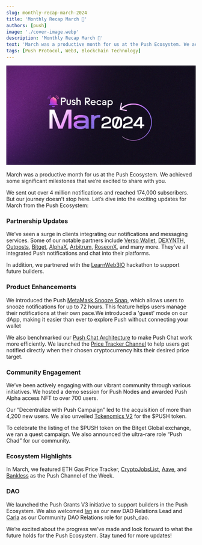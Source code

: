 ```yaml
---
slug: monthly-recap-march-2024
title: 'Monthly Recap March 🎉'
authors: [push]
image: './cover-image.webp'
description: 'Monthly Recap March 🎉'
text: 'March was a productive month for us at the Push Ecosystem. We achieved some significant milestones that we’re excited to share with you.'
tags: [Push Protocol, Web3, Blockchain Technology]
---
```


![Cover Image of Monthly Recap March  🎉](./cover-image.webp)

<!--truncate-->

March was a productive month for us at the Push Ecosystem. We achieved some significant milestones that we’re excited to share with you.

We sent out over 4 million notifications and reached 174,000 subscribers. But our journey doesn’t stop here. Let’s dive into the exciting updates for March from the Push Ecosystem:

### Partnership Updates

We’ve seen a surge in clients integrating our notifications and messaging services. Some of our notable partners include [Verso Wallet](https://get-verso.com/), [DEXYNTH](https://www.dexynth.com/), [Outposts](https://outposts.io/), [Bitget](https://twitter.com/bitgetglobal), [AlphaX](https://alphax.finance/), [Arbitrum](https://arbitrum.foundation/), [RoseonX](https://roseon.world/), and many more. They’ve all integrated Push notifications and chat into their platforms.

In addition, we partnered with the [LearnWeb3IO](https://learnweb3.io/) hackathon to support future builders.

### Product Enhancements

We introduced the Push [MetaMask Snooze Snap](https://app.push.org/?/snap), which allows users to snooze notifications for up to 72 hours. This feature helps users manage their notifications at their own pace.We introduced a 'guest' mode on our dApp, making it easier than ever to explore Push without connecting your wallet

We also benchmarked our [Push Chat Architecture](https://push.org/blog/benchmarking-push-chat-message/) to make Push Chat work more efficiently. We launched the [Price Tracker Channel](https://www.notion.so/Push-x-Berachain-Spaces-Creative-Changes-5756710613b74055baa39ba4d534fe33?pvs=21) to help users get notified directly when their chosen cryptocurrency hits their desired price target.

### Community Engagement

We’ve been actively engaging with our vibrant community through various initiatives. We hosted a demo session for Push Nodes and awarded Push Alpha access NFT to over 700 users.

Our “Decentralize with Push Campaign” led to the acquisition of more than 4,200 new users. We also unveiled [Tokenomics V2](https://push.org/blog/push-tokenomics-v2-engine/) for the $PUSH token.

To celebrate the listing of the $PUSH token on the Bitget Global exchange, we ran a quest campaign. We also announced the ultra-rare role “Push Chad” for our community.

### Ecosystem Highlights

In March, we featured ETH Gas Price Tracker, [CryptoJobsList](https://cryptojobslist.com/), [Aave](https://aave.com/), and [Bankless](https://www.bankless.com/) as the Push Channel of the Week.

### DAO

We launched the Push Grants V3 initiative to support builders in the Push Ecosystem. We also welcomed [Ian](https://twitter.com/ExpatCrypto3) as our new DAO Relations Lead and [Carla](https://twitter.com/carlaupgrade) as our Community DAO Relations role for push_dao.

We’re excited about the progress we’ve made and look forward to what the future holds for the Push Ecosystem. Stay tuned for more updates!
